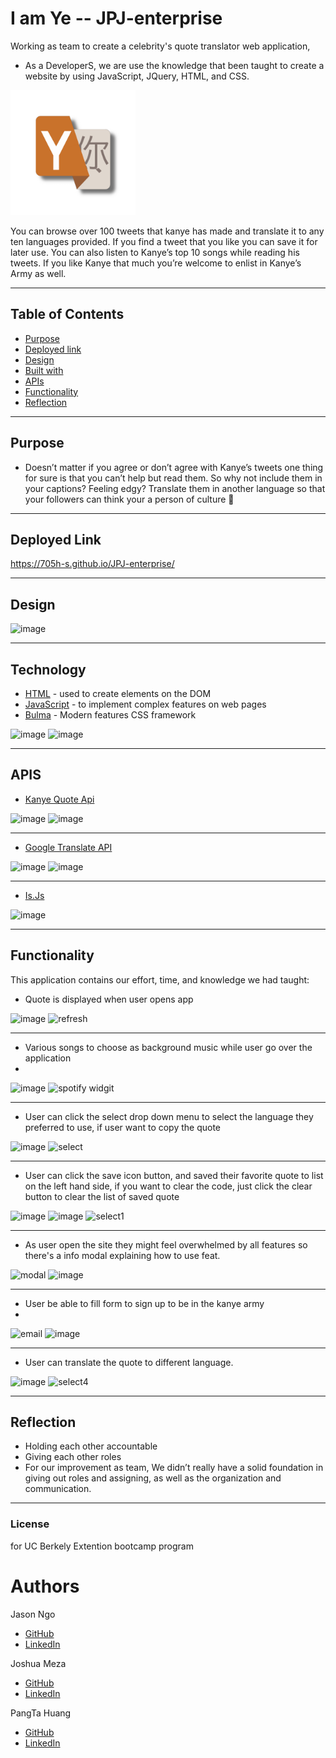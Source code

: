 # I am Ye -- JPJ-enterprise 
Working as team to create a celebrity's quote translator web application, 

- As a DeveloperS, we are use the knowledge that been taught to create a website by using JavaScript, JQuery, HTML, and CSS.

<img src="images/logo.PNG" alt="drawing" width="200"/>

You can browse over 100 tweets that kanye has made and translate it to any ten languages provided. If you find a tweet that you like you can save it for later use. You can also listen to Kanye’s top 10 songs while reading his tweets. If you like Kanye that much you’re welcome to enlist in Kanye’s Army as well. 


---
## Table of Contents 

* [Purpose](#Purpose)
* [Deployed link](#Deployed-Link)
* [Design](#Design)
* [Built with](#technology)
* [APIs](#APIS)
* [Functionality](#Functionality)
* [Reflection](#Reflection)

---
## Purpose
- Doesn’t matter if you agree or don’t agree with Kanye’s tweets one thing for sure is that you can’t help but read them. So why not include them in your captions? Feeling edgy? Translate them in another language so that your followers can think your a person of culture 🤌
___

## Deployed Link

https://705h-s.github.io/JPJ-enterprise/
___

## Design
![image](https://user-images.githubusercontent.com/87446864/149490614-c261f3a0-f773-4565-8a0f-0f97eaac191f.png)
___

## Technology

- [HTML](https://developer.mozilla.org/en-US/docs/Web/HTML) - used to create elements on the DOM
- [JavaScript](https://developer.mozilla.org/en-US/docs/Web/JavaScript) -  to implement complex features on web pages
- [Bulma](https://bulma.io/)  - Modern features CSS framework

![image](https://user-images.githubusercontent.com/87446864/150054106-fd7e298b-438f-4d5b-8b15-f5480da9ebfe.png)
![image](https://user-images.githubusercontent.com/87446864/150054150-f5537c1f-3212-4e7b-b2c1-f45aa35fa30a.png)

___

## APIS
  - <a href ="api.kanye.rest/">Kanye Quote Api</a>
 
 
![image](https://user-images.githubusercontent.com/87446864/150053862-238a8bcd-a458-4265-b8dc-fc3c5fd96959.png)
![image](https://user-images.githubusercontent.com/87446864/150053875-2a222b5f-3a40-4fd1-9b96-82a8224ff7b1.png)

____
  - <a href ="https://rapidapi.com/googlecloud/api/google-translate1/details"> Google Translate API </a>


  ![image](https://user-images.githubusercontent.com/87446864/150053819-b03dcaa7-2922-465b-8d17-bea190c9f745.png)
![image](https://user-images.githubusercontent.com/87446864/150053834-3792fed6-deb0-46f8-8364-9dcb102c2314.png)

  ______
  - [Is.Js](https://github.com/arasatasaygin/is.js)
  

![image](https://user-images.githubusercontent.com/87446864/150053652-2f5dc14d-a271-423e-8134-8b4c3b36ec8f.png)

___

## Functionality
This application contains our effort, time, and knowledge we had taught:

- Quote is displayed when user opens app

![image](https://user-images.githubusercontent.com/87446864/150028805-a3cd6b2b-3261-4d46-886a-fe039928854f.png)
![refresh](https://user-images.githubusercontent.com/87446864/150029204-253bd839-3821-4d6d-8cea-de9234b78ff0.gif)

____

- Various songs to choose as background music while user go over the application
- 
![image](https://user-images.githubusercontent.com/87446864/150029557-3f07ad04-9069-4d2a-95c6-f14bb9c845f5.png)
![spotify widgit](https://user-images.githubusercontent.com/87446864/150029631-7dc2dfd0-c05f-46b2-a390-988e4ace92c5.gif)
___

- User can click the select drop down menu to select the language they preferred to use, if user want to copy the quote 

![image](https://user-images.githubusercontent.com/87446864/150029685-e01c5835-4d03-42f5-8810-ad016485c5ff.png)
![select](https://user-images.githubusercontent.com/87446864/150029938-72669e8f-115c-4fcb-80f6-2f8627e4359f.gif)

___

- User can click the save icon button, and saved their favorite quote to list on the left hand side, if you want to clear the code, just click the clear button to clear the list of saved quote


![image](https://user-images.githubusercontent.com/87446864/150030492-2ed11891-9f13-49b0-ba5b-c6fc403b0ac2.png)
![image](https://user-images.githubusercontent.com/87446864/150030497-44e38f8c-cf6a-4b4c-8bac-a32cbb7443f6.png)
![select1](https://user-images.githubusercontent.com/87446864/150030613-f66780c8-3341-4f82-8882-61c9bb873b65.gif)

___

- As user open the site they might feel overwhelmed by all features so there's a info modal explaining how to use feat. 

![modal](https://user-images.githubusercontent.com/87446864/150030942-26759929-78b3-4c7a-87dc-d623a6a0b416.gif)
![image](https://user-images.githubusercontent.com/87446864/150030983-13558d2b-be84-49ba-8bac-034a156d54e2.png)

____

- User be able to fill form to  sign up to be in the kanye army 
-
![email](https://user-images.githubusercontent.com/87446864/150031047-073fed9b-3bc3-4f5a-88fa-c0eadb073fa2.gif)
![image](https://user-images.githubusercontent.com/87446864/150031063-53436282-ef19-48bc-a6ac-b71782519540.png)

___

- User can translate the quote to different language.

![image](https://user-images.githubusercontent.com/87446864/150031360-d00570b3-a908-4676-803a-4905c4cefdeb.png)
![select4](https://user-images.githubusercontent.com/87446864/150031399-87540499-0212-409a-8040-2317b3085ac0.gif)
____

## Reflection 
- Holding each other accountable 
- Giving each other roles
- For our improvement as team, We didn’t really have a solid foundation in giving out roles and assigning, 
as well as the organization and communication.
___

### License
for UC Berkely Extention bootcamp program

# Authors

Jason Ngo
- <a href ="">GitHub</a>
- <a href ="">LinkedIn</a>

Joshua Meza
- <a href ="https://github.com/705h-S">GitHub</a>
- <a href ="linkedin.com/in/joshua-meza-sinai">LinkedIn</a>

PangTa Huang
- <a href ="https://github.com/willyhuang18/HomeWork">GitHub</a>
- <a href ="https://www.linkedin.com/feed/">LinkedIn</a>
